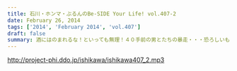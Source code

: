 ```yaml
---
title: 石川・ホンマ・ぶるんのBe-SIDE Your Life! vol.407-2
date: February 26, 2014
tags: ['2014', 'February 2014', 'vol.407']
draft: false
summary: 酒にはのまれるな！といっても無理！４０手前の男とたちの暴走・・・恐ろしいものです。肝臓も弱りはじめているからね。ぶるんサンお疲れさまでした。NAMAE
---
```


http://project-phi.ddo.jp/ishikawa/ishikawa407_2.mp3